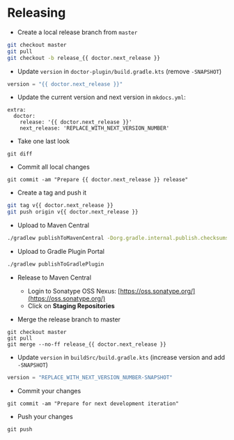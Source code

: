 # Releasing

* Create a local release branch from `master`
```bash
git checkout master
git pull
git checkout -b release_{{ doctor.next_release }}
```

* Update `version` in `doctor-plugin/build.gradle.kts` (remove `-SNAPSHOT`)
```kotlin
version = "{{ doctor.next_release }}"
```

* Update the current version and next version in `mkdocs.yml`:
```
extra:
  doctor:
    release: '{{ doctor.next_release }}'
    next_release: 'REPLACE_WITH_NEXT_VERSION_NUMBER'
```

* Take one last look
```
git diff
```

* Commit all local changes
```
git commit -am "Prepare {{ doctor.next_release }} release"
```

* Create a tag and push it
```bash
git tag v{{ doctor.next_release }}
git push origin v{{ doctor.next_release }}
```

* Upload to Maven Central
``` bash
./gradlew publishToMavenCentral -Dorg.gradle.internal.publish.checksums.insecure=true
```
* Upload to Gradle Plugin Portal
```bash
./gradlew publishToGradlePlugin
```

* Release to Maven Central
    * Login to Sonatype OSS Nexus: [https://oss.sonatype.org/](https://oss.sonatype.org/)
    * Click on **Staging Repositories**

* Merge the release branch to master
```
git checkout master
git pull
git merge --no-ff release_{{ doctor.next_release }}
```
* Update `version` in `buildSrc/build.gradle.kts` (increase version and add `-SNAPSHOT`)
```kotlin
version = "REPLACE_WITH_NEXT_VERSION_NUMBER-SNAPSHOT"
```

* Commit your changes
```
git commit -am "Prepare for next development iteration"
```

* Push your changes
```
git push
```
